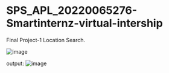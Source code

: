 # SPS_APL_20220065276-Smartinternz-virtual-intership

Final Project-1 
Location Search.

![image](https://user-images.githubusercontent.com/109082271/191327661-e4dbf2f7-c7a3-4101-9d78-4ff9be823535.png)

 output:
        ![image](https://user-images.githubusercontent.com/109082271/191331233-8e2b3e59-6ad3-4c17-a99d-174a8447d67f.png)

